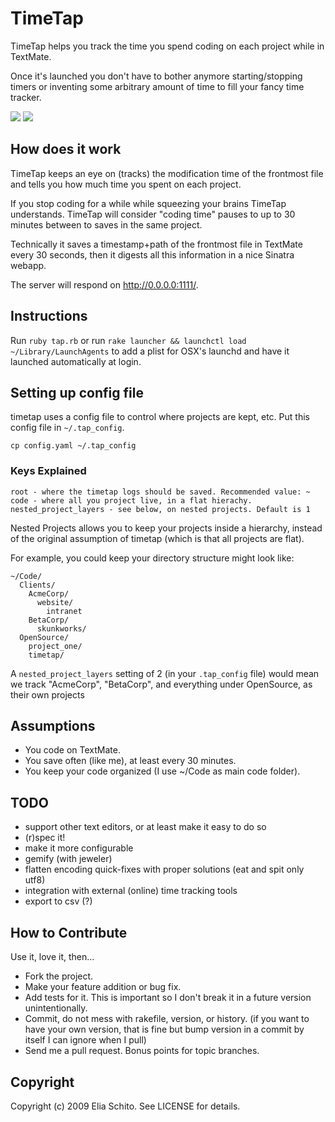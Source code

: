 # TimeTap

TimeTap helps you track the time you spend coding on each project while in TextMate.

Once it's launched you don't have to bother anymore starting/stopping timers or 
inventing some arbitrary amount of time to fill your fancy time tracker.

<img src="http://f.cl.ly/items/17025fecf7189518cf07/timetap-project-list.png"/>
<img src="http://f.cl.ly/items/7b96ad2f7b49a95fdfd0/timetap-project-page.png"/>


## How does it work

TimeTap keeps an eye on (tracks) the modification time of the frontmost file 
and tells you how much time you spent on each project. 

If you stop coding for a while while squeezing your brains TimeTap understands. 
TimeTap will consider "coding time" pauses to up to 30 minutes between to saves 
in the same project.

Technically it saves a timestamp+path of the frontmost file in TextMate every 
30 seconds, then it digests all this information in a nice Sinatra webapp.

The server will respond on http://0.0.0.0:1111/.


## Instructions

Run `ruby tap.rb` or run 
`rake launcher && launchctl load ~/Library/LaunchAgents` 
to add a plist for OSX's launchd and have it launched automatically at login.

## Setting up config file

timetap uses a config file to control where projects are kept, etc. Put this config file in `~/.tap_config`.

    cp config.yaml ~/.tap_config

### Keys Explained

    root - where the timetap logs should be saved. Recommended value: ~
    code - where all you project live, in a flat hierachy. 
    nested_project_layers - see below, on nested projects. Default is 1
    

Nested Projects allows you to keep your projects inside a hierarchy, instead of the original assumption of timetap (which is that all projects are flat).

For example, you could keep your directory structure might look like:

    ~/Code/
      Clients/
        AcmeCorp/
          website/
            intranet
        BetaCorp/
          skunkworks/
      OpenSource/
        project_one/
        timetap/

A `nested_project_layers` setting of 2 (in your `.tap_config` file) would mean we track "AcmeCorp", "BetaCorp", and everything under OpenSource, as their own projects
    
## Assumptions

* You code on TextMate.
* You save often (like me), at least every 30 minutes.
* You keep your code organized (I use ~/Code as main code folder).


## TODO

- support other text editors, or at least make it easy to do so
- (r)spec it!
- make it more configurable
- gemify (with jeweler)
- flatten encoding quick-fixes with proper solutions (eat and spit only utf8)
- integration with external (online) time tracking tools
- export to csv (?)


## How to Contribute

Use it, love it, then...

* Fork the project.
* Make your feature addition or bug fix.
* Add tests for it. This is important so I don't break it in a
  future version unintentionally.
* Commit, do not mess with rakefile, version, or history.
  (if you want to have your own version, that is fine but bump version in a commit by itself I can ignore when I pull)
* Send me a pull request. Bonus points for topic branches.


## Copyright

Copyright (c) 2009 Elia Schito. See LICENSE for details.
